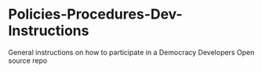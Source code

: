 # Policies-Procedures-Dev-Instructions
General instructions on how to participate in a Democracy Developers Open source repo

